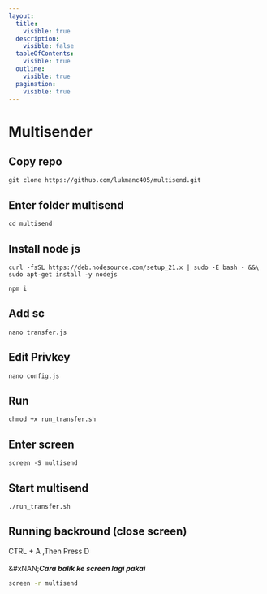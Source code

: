 ```yaml
---
layout:
  title:
    visible: true
  description:
    visible: false
  tableOfContents:
    visible: true
  outline:
    visible: true
  pagination:
    visible: true
---
```


# Multisender

## Copy repo

```
git clone https://github.com/lukmanc405/multisend.git
```

## Enter folder multisend

```
cd multisend
```

## Install node js

```
curl -fsSL https://deb.nodesource.com/setup_21.x | sudo -E bash - &&\
sudo apt-get install -y nodejs
```

```
npm i
```

## Add sc

```
nano transfer.js
```

## Edit Privkey

```
nano config.js
```

## Run

```
chmod +x run_transfer.sh
```

## Enter screen

```
screen -S multisend
```

## Start multisend

```
./run_transfer.sh
```

## Running backround (close screen)

CTRL + A ,Then Press D\
\
&#xNAN;_**Cara balik ke screen lagi pakai**_

```bash
screen -r multisend
```
